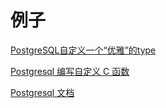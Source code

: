 # 例子

[PostgreSQL自定义一个“优雅”的type](https://www.cnblogs.com/flying-tiger/p/7814891.html)

[Postgresql 编写自定义 C 函数](https://zhmin.github.io/posts/postgresql-c-function/)

[Postgresql 文档](https://www.postgresql.org/docs/current/sql-createtype.html)
